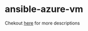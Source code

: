 ﻿# ansible-azure-vm

Chekout [here](https://blog-trialpyths-projects.vercel.app/) for more descriptions

